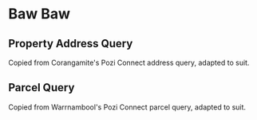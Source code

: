 # Baw Baw

## Property Address Query

Copied from Corangamite's Pozi Connect address query, adapted to suit.

## Parcel Query

Copied from Warrnambool's Pozi Connect parcel query, adapted to suit.
